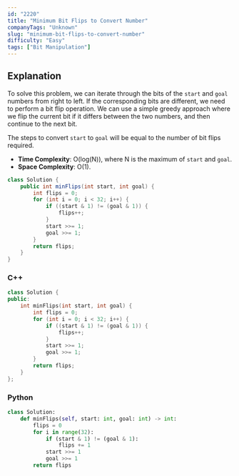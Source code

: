 ```yaml
---
id: "2220"
title: "Minimum Bit Flips to Convert Number"
companyTags: "Unknown"
slug: "minimum-bit-flips-to-convert-number"
difficulty: "Easy"
tags: ["Bit Manipulation"]
---
```


## Explanation

To solve this problem, we can iterate through the bits of the `start` and `goal` numbers from right to left. If the corresponding bits are different, we need to perform a bit flip operation. We can use a simple greedy approach where we flip the current bit if it differs between the two numbers, and then continue to the next bit.

The steps to convert `start` to `goal` will be equal to the number of bit flips required.

- **Time Complexity**: O(log(N)), where N is the maximum of `start` and `goal`.
- **Space Complexity**: O(1).
```java
class Solution {
    public int minFlips(int start, int goal) {
        int flips = 0;
        for (int i = 0; i < 32; i++) {
            if ((start & 1) != (goal & 1)) {
                flips++;
            }
            start >>= 1;
            goal >>= 1;
        }
        return flips;
    }
}
```

### C++
```cpp
class Solution {
public:
    int minFlips(int start, int goal) {
        int flips = 0;
        for (int i = 0; i < 32; i++) {
            if ((start & 1) != (goal & 1)) {
                flips++;
            }
            start >>= 1;
            goal >>= 1;
        }
        return flips;
    }
};
```

### Python
```python
class Solution:
    def minFlips(self, start: int, goal: int) -> int:
        flips = 0
        for i in range(32):
            if (start & 1) != (goal & 1):
                flips += 1
            start >>= 1
            goal >>= 1
        return flips
```